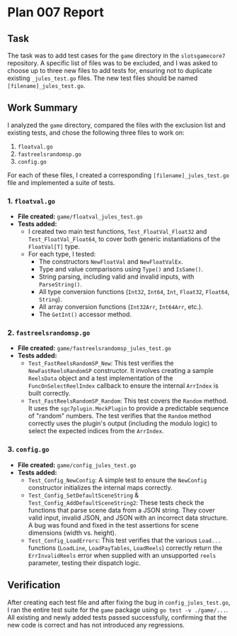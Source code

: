 # Plan 007 Report

## Task

The task was to add test cases for the `game` directory in the `slotsgamecore7` repository. A specific list of files was to be excluded, and I was asked to choose up to three new files to add tests for, ensuring not to duplicate existing `_jules_test.go` files. The new test files should be named `[filename]_jules_test.go`.

## Work Summary

I analyzed the `game` directory, compared the files with the exclusion list and existing tests, and chose the following three files to work on:

1.  `floatval.go`
2.  `fastreelsrandomsp.go`
3.  `config.go`

For each of these files, I created a corresponding `[filename]_jules_test.go` file and implemented a suite of tests.

### 1. `floatval.go`

- **File created:** `game/floatval_jules_test.go`
- **Tests added:**
    - I created two main test functions, `Test_FloatVal_Float32` and `Test_FloatVal_Float64`, to cover both generic instantiations of the `FloatVal[T]` type.
    - For each type, I tested:
        - The constructors `NewFloatVal` and `NewFloatValEx`.
        - Type and value comparisons using `Type()` and `IsSame()`.
        - String parsing, including valid and invalid inputs, with `ParseString()`.
        - All type conversion functions (`Int32`, `Int64`, `Int`, `Float32`, `Float64`, `String`).
        - All array conversion functions (`Int32Arr`, `Int64Arr`, etc.).
        - The `GetInt()` accessor method.

### 2. `fastreelsrandomsp.go`

- **File created:** `game/fastreelsrandomsp_jules_test.go`
- **Tests added:**
    - `Test_FastReelsRandomSP_New`: This test verifies the `NewFastReelsRandomSP` constructor. It involves creating a sample `ReelsData` object and a test implementation of the `FuncOnSelectReelIndex` callback to ensure the internal `ArrIndex` is built correctly.
    - `Test_FastReelsRandomSP_Random`: This test covers the `Random` method. It uses the `sgc7plugin.MockPlugin` to provide a predictable sequence of "random" numbers. The test verifies that the `Random` method correctly uses the plugin's output (including the modulo logic) to select the expected indices from the `ArrIndex`.

### 3. `config.go`

- **File created:** `game/config_jules_test.go`
- **Tests added:**
    - `Test_Config_NewConfig`: A simple test to ensure the `NewConfig` constructor initializes the internal maps correctly.
    - `Test_Config_SetDefaultSceneString` & `Test_Config_AddDefaultSceneString2`: These tests check the functions that parse scene data from a JSON string. They cover valid input, invalid JSON, and JSON with an incorrect data structure. A bug was found and fixed in the test assertions for scene dimensions (width vs. height).
    - `Test_Config_LoadErrors`: This test verifies that the various `Load...` functions (`LoadLine`, `LoadPayTables`, `LoadReels`) correctly return the `ErrInvalidReels` error when supplied with an unsupported `reels` parameter, testing their dispatch logic.

## Verification

After creating each test file and after fixing the bug in `config_jules_test.go`, I ran the entire test suite for the `game` package using `go test -v ./game/...`. All existing and newly added tests passed successfully, confirming that the new code is correct and has not introduced any regressions.
